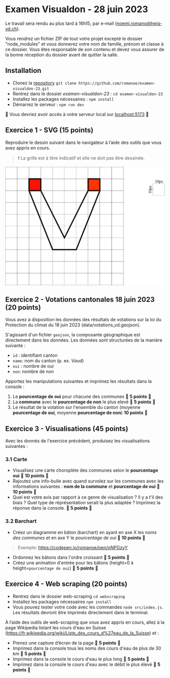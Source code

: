 # Examen Visualdon - 28 juin 2023

Le travail sera rendu au plus tard à 16h15, par e-mail (noemi.romano@heig-vd.ch).

Vous rendrez un fichier ZIP de tout votre projet excepté le dossier "node_modules" et vous donnerez votre nom de famille, prénom et classe à ce dossier. Vous êtes responsable de son contenu et devez vous assurer de la bonne réception du dossier avant de quitter la salle.
## Installation
* Clonez la [repository](https://github.com/romanoe/examen-visualdon-23/) `git clone https://github.com/romanoe/examen-visualdon-23.git`
* Rentrez dans le dossier *examen-visualdon-23* :  ``cd examen-visualdon-23``
* Installez les packages nécessaires : ```npm install```
* Démarrez le serveur : ```npm run dev```

:rocket: Vous devriez avoir accès à votre serveur local sur [localhost:5173](http:localhost:5173) :rocket:

## Exercice 1 - SVG (15 points)
Reproduire le dessin suivant dans le navigateur à l’aide des outils que vous avez appris en cours.

> :exclamation: La grille est à titre indicatif et elle ne doit pas être dessinée.

![dessin](dessin.png)

## Exercice 2 - Votations cantonales 18 juin 2023 (20 points)
Vous avez à disposition les données des résultats de votations sur la loi du Protection du climat du 18 juin 2023 (data/votations_vd.geojson).

S'agissant d'un fichier `geojson`, la composante géographique est directement dans les données. Les données sont structurées de la manière suivante :

* `id` : identifiant canton
* `name`: nom du canton (p. ex. _Vaud_)
* `oui` : nombre de oui
* `non`: nombre de non

Apportez les manipulations suivantes et imprimez les résultats dans la console :

1. Le **pourcentage de oui** pour chacune des communes :dart: **5 points** :dart:
2. La **commune** avec le **pourcentage de non** le plus elevé :dart: **5 points** :dart:
3. Le résultat de la votation sur l'ensemble du canton (moyenne **pourcentage de oui**, moyenne **pourcentage de non**) **10 points** :dart:

## Exercice 3 - Visualisations (45 points)
Avec les donnés de l'exercice précédent, produisez les visualisations suivantes :

### 3.1 Carte
* Visualisez une carte choroplète des communes selon le **pourcentage oui** :dart: **10 points** :dart:
* Rajoutez une info-bulle avec quand survolez sur les communes avec les informations suivantes : **nom de la commune** et **pourcentage de oui** :dart: **10 points** :dart:
* Quel est votre avis par rapport à ce genre de visualisation ? Il y a t'il des biais ? Quel type de réprésentation serait la plus adaptée ? Imprimez la réponse dans la console. :dart: **5 points** :dart:

### 3.2 Barchart

* Créez un diagramme en bâton (barchart) en ayant en axe X les _noms des communes_ et en axe Y le _pourcentage de oui_ :dart: **10 points** :dart:
> Exemple: https://codepen.io/romanoe/pen/oNPGzyY 
* Ordonnez les bâtons dans l'ordre croissant :dart: **5 points** :dart:
* Créez une animation d'entrée pour les bâtons (height=0 à height=`pourcentage de oui`)  :dart: **5 points** :dart:

## Exercice 4 - Web scraping (20 points)
* Rentrez dans le dossier web-scraping `cd webscraping`
* Installez les packages nécessaires `npm install`
* Vous pouvez tester votre code avec les commandes `node src/index.js`. Les résultats devront être imprimés directement dans le terminal.

À l’aide des outils de web-scraping que vous avez appris en cours, allez à la page Wikipedia listant les cours d'eau en Suisse (https://fr.wikipedia.org/wiki/Liste_des_cours_d%27eau_de_la_Suisse) et :

* Prenez une capture d’écran de la page :dart: **5 points** :dart:
* Imprimez dans la console tous les noms des cours d'eau de plus de 30 km :dart: **5 points** :dart:
* Imprimez dans la console le cours d'eau le plus long :dart: **5 points** :dart:
* Imprimez dans la console le cours d'eau avec le débit le plus élevé :dart: **5 points** :dart:

